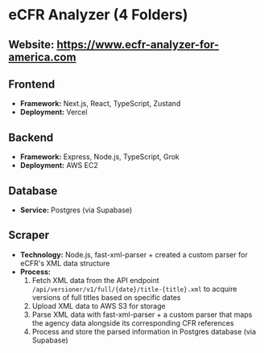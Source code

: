 # eCFR Analyzer (4 Folders)

## Website: https://www.ecfr-analyzer-for-america.com

## Frontend

- **Framework:** Next.js, React, TypeScript, Zustand
- **Deployment:** Vercel

## Backend

- **Framework:** Express, Node.js, TypeScript, Grok
- **Deployment:** AWS EC2

## Database

- **Service:** Postgres (via Supabase)

## Scraper

- **Technology:** Node.js, fast-xml-parser + created a custom parser for eCFR's XML data structure
- **Process:**
  1. Fetch XML data from the API endpoint `/api/versioner/v1/full/{date}/title-{title}.xml` to acquire versions of full titles based on specific dates
  2. Upload XML data to AWS S3 for storage
  3. Parse XML data with fast-xml-parser + a custom parser that maps the agency data alongside its corresponding CFR references
  4. Process and store the parsed information in Postgres database (via Supabase)
